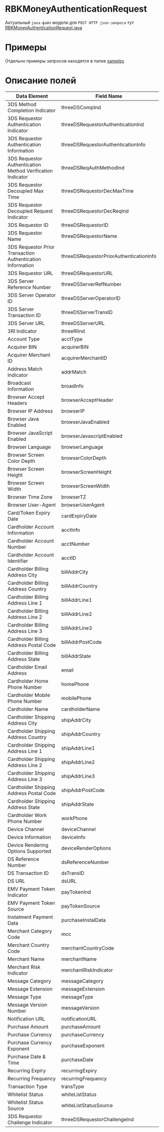 # RBKMoneyAuthenticationRequest

Актуальный `java-файл` модели для `POST HTTP json-запроса` тут [RBKMoneyAuthenticationRequest.java](https://raw.githubusercontent.com/rbkmoney/three-ds-server-domain-lib/master/src/main/java/com/rbkmoney/threeds/server/domain/root/rbkmoney/RBKMoneyAuthenticationRequest.java)

# Примеры

Отдельно примеры запросов находятся в папке [samples](https://github.com/rbkmoney/three-ds-server-compose/tree/master/samples)

# Описание полей

| Data Element                                               | Field Name                              |
|------------------------------------------------------------|-----------------------------------------|
| 3DS Method Completion Indicator                            | threeDSCompInd                          |
| 3DS Requestor Authentication Indicator                     | threeDSRequestorAuthenticationInd       |
| 3DS Requestor Authentication Information                   | threeDSRequestorAuthenticationInfo      |
| 3DS Requestor Authentication Method Verification Indicator | threeDSReqAuthMethodInd                 |
| 3DS Requestor Decoupled Max Time                           | threeDSRequestorDecMaxTime              |
| 3DS Requestor Decoupled Request Indicator                  | threeDSRequestorDecReqInd               |
| 3DS Requestor ID                                           | threeDSRequestorID                      |
| 3DS Requestor Name                                         | threeDSRequestorName                    |
| 3DS Requestor Prior Transaction Authentication Information | threeDSRequestorPriorAuthenticationInfo |
| 3DS Requestor URL                                          | threeDSRequestorURL                     |
| 3DS Server Reference Number                                | threeDSServerRefNumber                  |
| 3DS Server Operator ID                                     | threeDSServerOperatorID                 |
| 3DS Server Transaction ID                                  | threeDSServerTransID                    |
| 3DS Server URL                                             | threeDSServerURL                        |
| 3RI Indicator                                              | threeRIInd                              |
| Account Type                                               | acctType                                |
| Acquirer BIN                                               | acquirerBIN                             |
| Acquirer Merchant ID                                       | acquirerMerchantID                      |
| Address Match Indicator                                    | addrMatch                               |
| Broadcast Information                                      | broadInfo                               |
| Browser Accept Headers                                     | browserAcceptHeader                     |
| Browser IP Address                                         | browserIP                               |
| Browser Java Enabled                                       | browserJavaEnabled                      |
| Browser JavaScript Enabled                                 | browserJavascriptEnabled                |
| Browser Language                                           | browserLanguage                         |
| Browser Screen Color Depth                                 | browserColorDepth                       |
| Browser Screen Height                                      | browserScreenHeight                     |
| Browser Screen Width                                       | browserScreenWidth                      |
| Browser Time Zone                                          | browserTZ                               |
| Browser User-Agent                                         | browserUserAgent                        |
| Card/Token Expiry Date                                     | cardExpiryDate                          |
| Cardholder Account Information                             | acctInfo                                |
| Cardholder Account Number                                  | acctNumber                              |
| Cardholder Account Identifier                              | acctID                                  |
| Cardholder Billing Address City                            | billAddrCity                            |
| Cardholder Billing Address Country                         | billAddrCountry                         |
| Cardholder Billing Address Line 1                          | billAddrLine1                           |
| Cardholder Billing Address Line 2                          | billAddrLine2                           |
| Cardholder Billing Address Line 3                          | billAddrLine3                           |
| Cardholder Billing Address Postal Code                     | billAddrPostCode                        |
| Cardholder Billing Address State                           | billAddrState                           |
| Cardholder Email Address                                   | email                                   |
| Cardholder Home Phone Number                               | homePhone                               |
| Cardholder Mobile Phone Number                             | mobilePhone                             |
| Cardholder Name                                            | cardholderName                          |
| Cardholder Shipping Address City                           | shipAddrCity                            |
| Cardholder Shipping Address Country                        | shipAddrCountry                         |
| Cardholder Shipping Address Line 1                         | shipAddrLine1                           |
| Cardholder Shipping Address Line 2                         | shipAddrLine2                           |
| Cardholder Shipping Address Line 3                         | shipAddrLine3                           |
| Cardholder Shipping Address Postal Code                    | shipAddrPostCode                        |
| Cardholder Shipping Address State                          | shipAddrState                           |
| Cardholder Work Phone Number                               | workPhone                               |
| Device Channel                                             | deviceChannel                           |
| Device Information                                         | deviceInfo                              |
| Device Rendering Options Supported                         | deviceRenderOptions                     |
| DS Reference Number                                        | dsReferenceNumber                       |
| DS Transaction ID                                          | dsTransID                               |
| DS URL                                                     | dsURL                                   |
| EMV Payment Token Indicator                                | payTokenInd                             |
| EMV Payment Token Source                                   | payTokenSource                          |
| Instalment Payment Data                                    | purchaseInstalData                      |
| Merchant Category Code                                     | mcc                                     |
| Merchant Country Code                                      | merchantCountryCode                     |
| Merchant Name                                              | merchantName                            |
| Merchant Risk Indicator                                    | merchantRiskIndicator                   |
| Message Category                                           | messageCategory                         |
| Message Extension                                          | messageExtension                        |
| Message Type                                               | messageType                             |
| Message Version Number                                     | messageVersion                          |
| Notification URL                                           | notificationURL                         |
| Purchase Amount                                            | purchaseAmount                          |
| Purchase Currency                                          | purchaseCurrency                        |
| Purchase Currency Exponent                                 | purchaseExponent                        |
| Purchase Date & Time                                       | purchaseDate                            |
| Recurring Expiry                                           | recurringExpiry                         |
| Recurring Frequency                                        | recurringFrequency                      |
| Transaction Type                                           | transType                               |
| Whitelist Status                                           | whiteListStatus                         |
| Whitelist Status Source                                    | whiteListStatusSource                   |
| 3DS Requestor Challenge Indicator                          | threeDSRequestorChallengeInd            |
